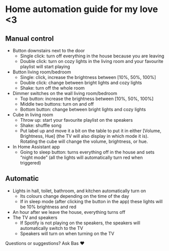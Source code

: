 # Home automation guide for my love <3

## Manual control
* Button downstairs next to the door
    * Single click: turn off everything in the house because you are leaving
    * Double click: turn on cozy lights in the living room and your favourite playlist will start playing
* Button living room/bedroom
    * Single: click, increase the brightness between [10%, 50%, 100%]
    * Double click: change between bright lights and cozy lights
    * Shake: turn off the whole room
* Dimmer switches on the wall living room/bedroom
    * Top button: increase the brightness between [10%, 50%, 100%]
    * Middle two buttons: turn on and off
    * Bottom button: change between bright lights and cozy lights
* Cube in living room
    * Throw up: start your favourite playlist on the speakers
    * Shake: shuffle song
    * Put label up and move it a bit on the table to put it in either [Volume, Brightness, Hue] (the TV will also display in which mode it is). Rotating the cube will change the volume, brightness, or hue.
* In Home Assistant app
    * Going to sleep button: turns everything off in the house and sets “night mode” (all the lights will automatically turn red when triggered)

## Automatic
* Lights in hall, toilet, bathroom, and kitchen automatically turn on
    * Its colours change depending on the time of the day
    * If in sleep mode (after clicking the button in the app) these lights will be 10% brightness and red
* An hour after we leave the house, everything turns off
* The TV and speakers
    * If Spotify is not playing on the speakers, the speakers will automatically switch to the TV
    * Speakers will turn on when turning on the TV

Questions or suggestions? Ask Bas ❤️

